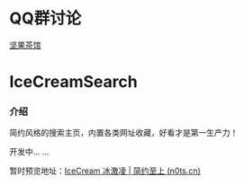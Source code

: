 # QQ群讨论

[坚果茶馆](https://jq.qq.com/?_wv=1027&k=Mh7ah6Dd)

# IceCreamSearch

### 介绍

简约风格的搜索主页，内置各类网址收藏，好看才是第一生产力！

开发中... ...

暂时预览地址：[IceCream 冰激凌 | 简约至上 (n0ts.cn)](https://search.n0ts.cn/)